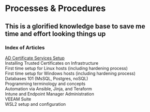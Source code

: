 # Processes & Procedures  

## This is a glorified knowledge base to save me time and effort looking things up

### Index of Articles  

[AD Certificate Services Setup](AD-CertServices.md)  
Installing Trusted Certificates on Infrastructure  
First time setup for Linux hosts (including hardening process)  
First time setup for Windows hosts (including hardening process)  
Databases 101 (MsSQL, Postgres, noSQL)  
Programming terminology and concepts  
Automation via Ansible, Jinja, and Teraform  
Intune and Endpoint Manager Administration  
VEEAM Suite  
WSL2 setup and configuration  
